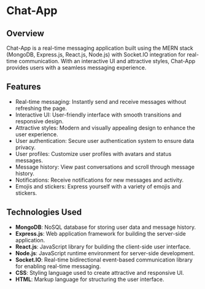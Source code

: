 # Chat-App



## Overview

Chat-App is a real-time messaging application built using the MERN stack (MongoDB, Express.js, React.js, Node.js) with Socket.IO integration for real-time communication. With an interactive UI and attractive styles, Chat-App provides users with a seamless messaging experience.

## Features

- Real-time messaging: Instantly send and receive messages without refreshing the page.
- Interactive UI: User-friendly interface with smooth transitions and responsive design.
- Attractive styles: Modern and visually appealing design to enhance the user experience.
- User authentication: Secure user authentication system to ensure data privacy.
- User profiles: Customize user profiles with avatars and status messages.
- Message history: View past conversations and scroll through message history.
- Notifications: Receive notifications for new messages and activity.
- Emojis and stickers: Express yourself with a variety of emojis and stickers.

## Technologies Used

- **MongoDB**: NoSQL database for storing user data and message history.
- **Express.js**: Web application framework for building the server-side application.
- **React.js**: JavaScript library for building the client-side user interface.
- **Node.js**: JavaScript runtime environment for server-side development.
- **Socket.IO**: Real-time bidirectional event-based communication library for enabling real-time messaging.
- **CSS**: Styling language used to create attractive and responsive UI.
- **HTML**: Markup language for structuring the user interface.



